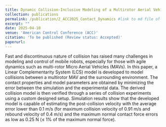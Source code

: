 ```yaml
---
title: Dynamic Collision-Inclusive Modeling of a Multirotor Aerial Vehicle using Linear Complementarity Systems
collection: publications
permalink: /publication/2_ACC2025_Contact_Dynamics #link to md file of the publication
excerpt: ""
date: 2025-04-10
venue: 'American Control Conference (ACC)'
citation: 'To be published (Review status: Accepted)'
paperurl: 
---
```

<!-- Add video file here  -->
<!-- <video controls src="/images/xx.mp4" style="max-width: 730px;" title="Title"> </video> -->

<!-- Add abstract here -->
Fast and discontinuous nature of collision has raised many challenges in modeling and control of  mobile robots, especially for those with agile dynamics such as multi-rotor Micro Aerial Vehicles (MAVs). In this paper, a Linear Complementarity System (LCS) model is developed to model collisions between a multirotor MAV and the surrounding environment. The contact properties and  model parameters are obtained by minimizing the error between the simulation and the experimental data. The derived collision model is then verified through a series of collision experiments using a custom designed setup. Simulation results show that the developed model is capable of estimating the post-collision velocity with the average error lower than 0.1 m/s (for maximum collision velocity of 0.91 m/s and rebound velocity of 0.4 m/s) and the maximum normal contact force errors as low as 0.25 N (≤ 1% of the maximum normal force).

<!-- Abstract ends here -->


